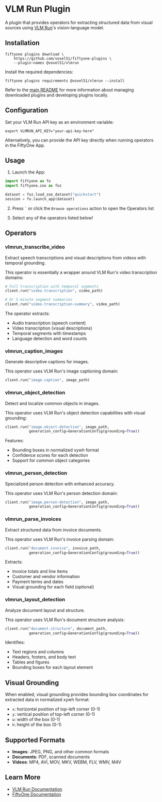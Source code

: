 # VLM Run Plugin

A plugin that provides operators for extracting structured data from visual
sources using [VLM Run](https://vlm.run)'s vision-language model.

## Installation

```shell
fiftyone plugins download \
    https://github.com/voxel51/fiftyone-plugins \
    --plugin-names @voxel51/vlmrun
```

Install the required dependencies:

```shell
fiftyone plugins requirements @voxel51/vlmrun --install
```

Refer to the [main README](https://github.com/voxel51/fiftyone-plugins) for
more information about managing downloaded plugins and developing plugins
locally.

## Configuration

Set your VLM Run API key as an environment variable:

```shell
export VLMRUN_API_KEY="your-api-key-here"
```

Alternatively, you can provide the API key directly when running operators in
the FiftyOne App.

## Usage

1.  Launch the App:

```py
import fiftyone as fo
import fiftyone.zoo as foz

dataset = foz.load_zoo_dataset("quickstart")
session = fo.launch_app(dataset)
```

2.  Press `` ` `` or click the `Browse operations` action to open the Operators
    list

3.  Select any of the operators listed below!

## Operators

### vlmrun_transcribe_video

Extract speech transcriptions and visual descriptions from videos with temporal
grounding.

This operator is essentially a wrapper around VLM Run's video transcription
domains:

```py
# Full transcription with temporal segments
client.run("video.transcription", video_path)

# Or 5-minute segment summaries
client.run("video.transcription-summary", video_path)
```

The operator extracts:
- Audio transcription (speech content)
- Video transcription (visual descriptions)
- Temporal segments with timestamps
- Language detection and word counts

### vlmrun_caption_images

Generate descriptive captions for images.

This operator uses VLM Run's image captioning domain:

```py
client.run("image.caption", image_path)
```

### vlmrun_object_detection

Detect and localize common objects in images.

This operator uses VLM Run's object detection capabilities with visual
grounding:

```py
client.run("image.object-detection", image_path,
           generation_config=GenerationConfig(grounding=True))
```

Features:
- Bounding boxes in normalized xywh format
- Confidence scores for each detection
- Support for common object categories

### vlmrun_person_detection

Specialized person detection with enhanced accuracy.

This operator uses VLM Run's person detection domain:

```py
client.run("image.person-detection", image_path,
           generation_config=GenerationConfig(grounding=True))
```

### vlmrun_parse_invoices

Extract structured data from invoice documents.

This operator uses VLM Run's invoice parsing domain:

```py
client.run("document.invoice", invoice_path,
           generation_config=GenerationConfig(grounding=True))
```

Extracts:
- Invoice totals and line items
- Customer and vendor information
- Payment terms and dates
- Visual grounding for each field (optional)

### vlmrun_layout_detection

Analyze document layout and structure.

This operator uses VLM Run's document structure analysis:

```py
client.run("document.structure", document_path,
           generation_config=GenerationConfig(grounding=True))
```

Identifies:
- Text regions and columns
- Headers, footers, and body text
- Tables and figures
- Bounding boxes for each layout element

## Visual Grounding

When enabled, visual grounding provides bounding box coordinates for extracted
data in normalized xywh format:
- `x`: horizontal position of top-left corner (0-1)
- `y`: vertical position of top-left corner (0-1)
- `w`: width of the box (0-1)
- `h`: height of the box (0-1)

## Supported Formats

- **Images**: JPEG, PNG, and other common formats
- **Documents**: PDF, scanned documents
- **Videos**: MP4, AVI, MOV, MKV, WEBM, FLV, WMV, M4V

## Learn More

- [VLM Run Documentation](https://docs.vlm.run)
- [FiftyOne Documentation](https://docs.voxel51.com)